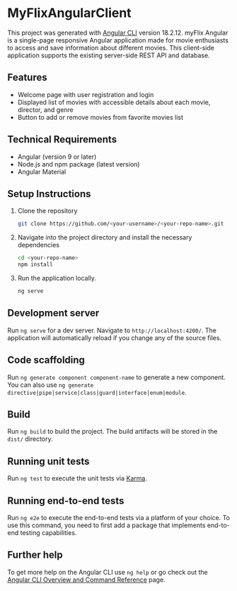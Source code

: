 # MyFlixAngularClient

This project was generated with [Angular CLI](https://github.com/angular/angular-cli) version 18.2.12. myFlix Angular is a single-page responsive Angular application made for movie enthusiasts to access and save information about different movies. This client-side application supports the existing server-side REST API and database.

## Features

- Welcome page with user registration and login
- Displayed list of movies with accessible details about each movie, director, and genre
- Button to add or remove movies from favorite movies list

## Technical Requirements
- Angular (version 9 or later)
- Node.js and npm package (latest version)
- Angular Material

## Setup Instructions
1. Clone the repository
   ```bash
   git clone https://github.com/<your-username>/<your-repo-name>.git
   ```
2. Navigate into the project directory and install the necessary dependencies
   ```bash
   cd <your-repo-name>
   npm install
   ```
3. Run the application locally.
   ```bash
   ng serve
   ```

## Development server

Run `ng serve` for a dev server. Navigate to `http://localhost:4200/`. The application will automatically reload if you change any of the source files.

## Code scaffolding

Run `ng generate component component-name` to generate a new component. You can also use `ng generate directive|pipe|service|class|guard|interface|enum|module`.

## Build

Run `ng build` to build the project. The build artifacts will be stored in the `dist/` directory.

## Running unit tests

Run `ng test` to execute the unit tests via [Karma](https://karma-runner.github.io).

## Running end-to-end tests

Run `ng e2e` to execute the end-to-end tests via a platform of your choice. To use this command, you need to first add a package that implements end-to-end testing capabilities.

## Further help

To get more help on the Angular CLI use `ng help` or go check out the [Angular CLI Overview and Command Reference](https://angular.dev/tools/cli) page.
